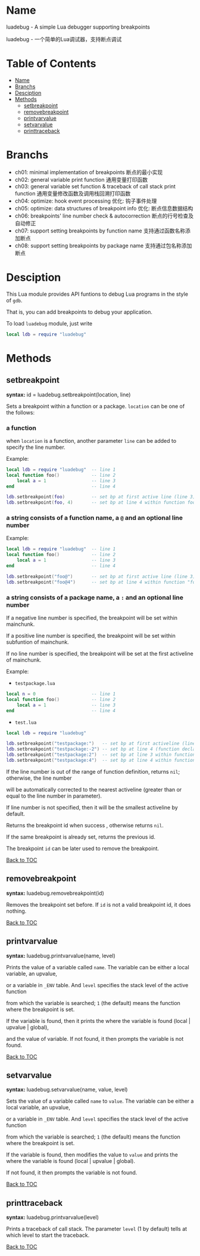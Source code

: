 # Name

luadebug - A simple Lua debugger supporting breakpoints

luadebug - 一个简单的Lua调试器，支持断点调试

# Table of Contents

- [Name](#Name)
- [Branchs](#Branchs)
- [Desciption](#Desciption)
- [Methods](#Methods)
    - [setbreakpoint](#setbreakpoint)
    - [removebreakpoint](#removebreakpoint)
    - [printvarvalue](#printvarvalue)
    - [setvarvalue](#setvarvalue)
    - [printtraceback](#printtraceback)


# Branchs

- ch01: minimal implementation of breakpoints 断点的最小实现
- ch02: general variable print function 通用变量打印函数
- ch03: general variable set function & traceback of call stack print function 通用变量修改函数及调用栈回溯打印函数
- ch04: optimize: hook event processing 优化: 钩子事件处理
- ch05: optimize: data structures of breakpoint info 优化: 断点信息数据结构
- ch06: breakpoints' line number check & autocorrection 断点的行号检查及自动修正
- ch07: support setting breakpoints by function name 支持通过函数名称添加断点
- ch08: support setting breakpoints by package name 支持通过包名称添加断点

# Desciption

This Lua module provides API funtions to debug Lua programs in the style of `gdb`.

That is, you can add breakpoints to debug your application.

To load `luadebug` module, just write

```lua
local ldb = require "luadebug"
```

# Methods

## setbreakpoint

**syntax:** id = luadebug.setbreakpoint(location, line)

Sets a breakpoint within a function or a package. `location` can be one of the follows:

### a function

when `location` is a function, another parameter `line` can be added to specify the line number.

Example:

```lua
local ldb = require "luadebug"  -- line 1
local function foo()            -- line 2
    local a = 1                 -- line 3
end                             -- line 4

ldb.setbreakpoint(foo)          -- set bp at first active line (line 3) of function foo
ldb.setbreakpoint(foo, 4)       -- set bp at line 4 within function foo
```

### a string consists of a function name, a `@` and an optional line number

Example:

```lua
local ldb = require "luadebug"  -- line 1
local function foo()            -- line 2
    local a = 1                 -- line 3
end                             -- line 4

ldb.setbreakpoint("foo@")       -- set bp at first active line (line 3) of function "foo"
ldb.setbreakpoint("foo@4")      -- set bp at line 4 within function "foo"
```

### a string consists of a package name, a `:` and an optional line number

If a negative line number is specified, the breakpoint will be set within mainchunk.

If a positive line number is specified, the breakpoint will be set within subfuntion of mainchunk.

If no line number is specified, the breakpoint will be set at the first activeline of mainchunk.

Example:

- `testpackage.lua`

```lua
local n = 0                     -- line 1
local function foo()            -- line 2
    local a = 1                 -- line 3
end                             -- line 4
```

- `test.lua`

```lua
local ldb = require "luadebug"

ldb.setbreakpoint("testpackage:")   -- set bp at first activeline (line 1) of mainchunk
ldb.setbreakpoint("testpackage:-2") -- set bp at line 4 (function declaration) within mainchunk
ldb.setbreakpoint("testpackage:2")  -- set bp at line 3 within function foo
ldb.setbreakpoint("testpackage:4")  -- set bp at line 4 within function foo
```

If the line number is out of the range of function definition, returns `nil`; otherwise, the line number

will be automatically corrected to the nearest activeline (greater than or equal to the line number in parameter).

If line number is not specified, then it will be the smallest activeline by default.

Returns the breakpoint id when success , otherwise returns `nil`.

If the same breakpoint is already set, returns the previous id.

The breakpoint `id` can be later used to remove the breakpoint.

[Back to TOC](#table-of-contents)


## removebreakpoint

**syntax:** luadebug.removebreakpoint(id)

Removes the breakpoint set before. If `id` is not a valid breakpoint id, it does nothing.

[Back to TOC](#table-of-contents)


## printvarvalue

**syntax:** luadebug.printvarvalue(name, level)

Prints the value of a variable called `name`. The variable can be either a local variable, an upvalue,

or a variable in `_ENV` table. And `level` specifies the stack level of the active function

from which the variable is searched; `1` (the default) means the function where the breakpoint is set.

If the variable is found, then it prints the where the variable is found (local | upvalue | global),

and the value of variable. If not found, it then prompts the variable is not found.

[Back to TOC](#table-of-contents)


## setvarvalue

**syntax:** luadebug.setvarvalue(name, value, level)

Sets the value of a variable called `name` to `value`. The variable can be either a local variable, an upvalue,

or a variable in `_ENV` table. And `level` specifies the stack level of the active function

from which the variable is searched; `1` (the default) means the function where the breakpoint is set.

If the variable is found, then modifies the value to `value` and prints the where the variable is found (local | upvalue | global).

If not found, it then prompts the variable is not found.

[Back to TOC](#table-of-contents)


## printtraceback

**syntax:** luadebug.printvarvalue(level)

Prints a traceback of call stack. The parameter `level` (1 by default) tells at which level to start the traceback.

[Back to TOC](#table-of-contents)

